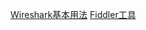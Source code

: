 [Wireshark基本用法](https://www.cnblogs.com/dragonir/p/6219541.html)
[Fiddler工具](https://www.cnblogs.com/miantest/p/7289694.html)
